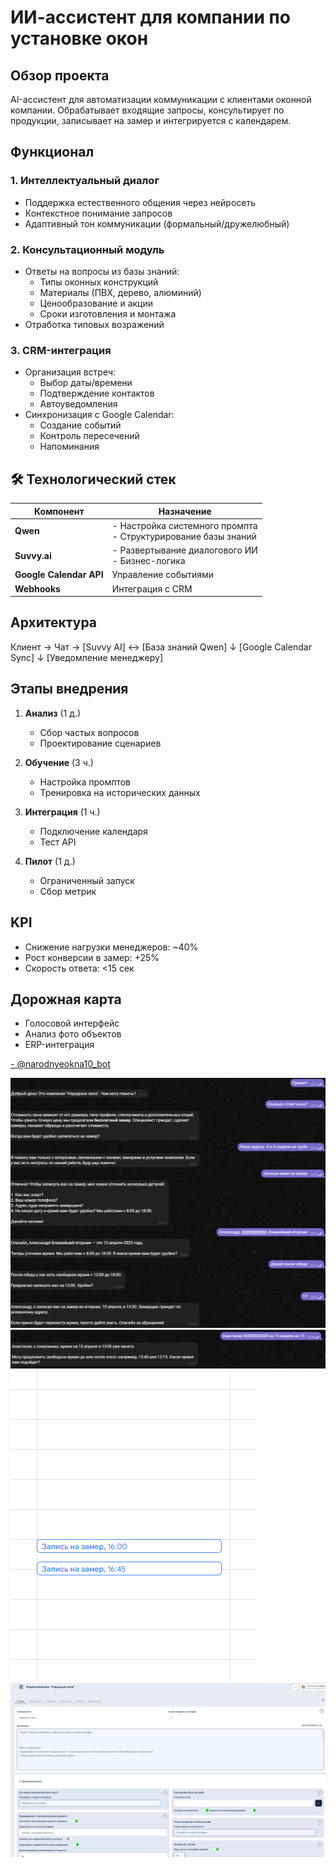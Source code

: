 # ИИ-ассистент для компании по установке окон

##  Обзор проекта
AI-ассистент для автоматизации коммуникации с клиентами оконной компании. Обрабатывает входящие запросы, консультирует по продукции, записывает на замер и интегрируется с календарем.

##  Функционал

### 1. Интеллектуальный диалог
- Поддержка естественного общения через нейросеть
- Контекстное понимание запросов
- Адаптивный тон коммуникации (формальный/дружелюбный)

### 2. Консультационный модуль
- Ответы на вопросы из базы знаний:
  - Типы оконных конструкций
  - Материалы (ПВХ, дерево, алюминий)
  - Ценообразование и акции
  - Сроки изготовления и монтажа
- Отработка типовых возражений

### 3. CRM-интеграция
- Организация встреч:
  - Выбор даты/времени
  - Подтверждение контактов
  - Автоуведомления
- Синхронизация с Google Calendar:
  - Создание событий
  - Контроль пересечений
  - Напоминания

## 🛠 Технологический стек

| Компонент | Назначение |
|-----------|------------|
| **Qwen** | - Настройка системного промпта<br>- Структурирование базы знаний |
| **Suvvy.ai** | - Развертывание диалогового ИИ<br>- Бизнес-логика |
| **Google Calendar API** | Управление событиями |
| **Webhooks** | Интеграция с CRM |

##  Архитектура
Клиент → Чат → [Suvvy AI] ↔ [База знаний Qwen]
↓
[Google Calendar Sync]
↓
[Уведомление менеджеру]


##  Этапы внедрения
1. **Анализ** (1 д.)
   - Сбор частых вопросов
   - Проектирование сценариев

2. **Обучение** (3 ч.)
   - Настройка промптов
   - Тренировка на исторических данных

3. **Интеграция** (1 ч.)
   - Подключение календаря
   - Тест API

4. **Пилот** (1 д.)
   - Ограниченный запуск
   - Сбор метрик

##  KPI
- Снижение нагрузки менеджеров: ~40%
- Рост конверсии в замер: +25%
- Скорость ответа: <15 сек

##  Дорожная карта
- Голосовой интерфейс
- Анализ фото объектов
- ERP-интеграция

[- @narodnyeokna10_bot](https://t.me/narodnyeokna10_bot)

![Иллюстрация к проекту](https://github.com/Anastasia-Olegovna-T/AI-Assistant/blob/main/image4.png?raw=true)
![Иллюстрация к проекту](https://github.com/Anastasia-Olegovna-T/AI-Assistant/blob/main/image2.png?raw=true)
![Иллюстрация к проекту](https://github.com/Anastasia-Olegovna-T/AI-Assistant/blob/main/image6.png?raw=true)
![Иллюстрация к проекту](https://github.com/Anastasia-Olegovna-T/AI-Assistant/blob/main/image8.png?raw=true)


